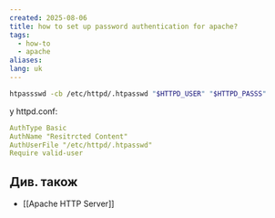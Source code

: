 ```yaml
---
created: 2025-08-06
title: how to set up password authentication for apache?
tags:
  - how-to
  - apache
aliases: 
lang: uk
---
```


```bash
htpassswd -cb /etc/httpd/.htpasswd "$HTTPD_USER" "$HTTPD_PASSS"
```

у httpd.conf:

```yaml
AuthType Basic
AuthName "Resitrcted Content"
AuthUserFile "/etc/httpd/.htpasswd"
Require valid-user
```

## Див. також

- [[Apache HTTP Server]]
